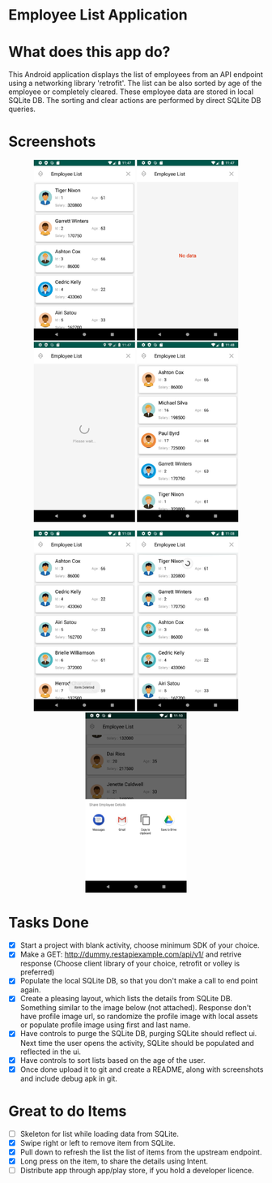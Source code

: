 # Employee List Application
# What does this app do?
This Android application displays the list of employees from an API endpoint using a networking library 'retrofit'. The list can be also sorted by age of the employee or completely cleared.
These employee data are stored in local SQLite DB. The sorting and clear actions are performed by direct SQLite DB queries.

# Screenshots
<p align="center">
<img src="screenshots/List-Employees.png" alt="phone image" width="200px" />
<img src="screenshots/Clear-Employee-List.png" alt="phone image" width="200px" />
<img src="screenshots/Load-Employee-List.png" alt="phone image" width="200px" />
<img src="screenshots/Employee-Sort-By-Age.png" alt="phone image" width="200px" />
</p>
<p align="center">
<img src="screenshots/Swipe-to-delete.png" alt="phone image" width="200px" />
<img src="screenshots/Pull-to-refresh.png" alt="phone image" width="200px" />
<img src="screenshots/Share-Employee-Data.png" alt="phone image" width="200px" />
</p>

# Tasks Done

- [x] Start a project with blank activity, choose minimum SDK of your choice.
- [x] Make a GET: http://dummy.restapiexample.com/api/v1/ and retrive response (Choose client library of your choice, retrofit or volley is preferred)
- [x] Populate the local SQLite DB, so that you don't make a call to end point again.
- [x] Create a pleasing layout, which lists the details from SQLite DB. Something similar to the image below (not attached). Response don't have profile image url, so randomize the profile image with local assets or populate profile image using first and last name.
- [x] Have controls to purge the SQLite DB, purging SQLite should reflect ui. Next time the user opens the activity, SQLite should be populated and reflected in the ui.
- [x] Have controls to sort lists based on the age of the user.
- [x] Once done upload it to git and create a README, along with screenshots and include debug apk in git.

# Great to do Items

- [ ] Skeleton for list while loading data from SQLite.
- [x] Swipe right or left to remove item from SQLite.
- [x] Pull down to refresh the list the list of items from the upstream endpoint.
- [x] Long press on the item, to share the details using Intent.
- [ ] Distribute app through app/play store, if you hold a developer licence.
